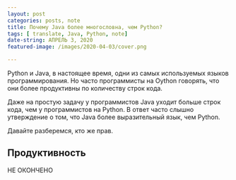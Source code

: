 ```yaml
---
layout: post
categories: posts, note
title: Почему Java более многословна, чем Python?
tags: [ translate, Java, Python, note]
date-string: АПРЕЛЬ 3, 2020
featured-image: /images/2020-04-03/cover.png

---
```



Python и Java, в настоящее время, одни из самых используемых языков программирования. Но часто программисты на Oython говорять, что они более продуктивны по количеству строк кода. 

Даже на простую задачу у программистов Java уходит больше строк кода, чем у программистов на Python. В ответ часто слышно утверждение о том, что Java более выразительный язык, чем Python. 

Давайте разберемся, кто же прав. 


## Продуктивность 

НЕ ОКОНЧЕНО